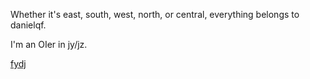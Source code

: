 
Whether it's east, south, west, north, or central, everything belongs to danielqf.

I'm an OIer in jy/jz.

[fydj](https://www.luogu.com.cn/user/793777)
